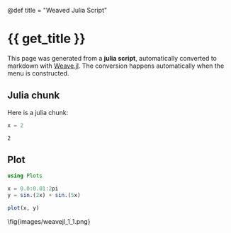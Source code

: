 @def title = "Weaved Julia Script"

# {{ get_title }}




This page was generated from a **julia script**, automatically converted to markdown with [Weave.jl](https://github.com/JunoLab/Weave.jl). The conversion happens automatically when the menu is constructed.



## Julia chunk



Here is a julia chunk:

```julia
x = 2
```

```
2
```




## Plot

```julia
using Plots

x = 0.0:0.01:2pi
y = sin.(2x) + sin.(5x)

plot(x, y)
```

\fig{images/weavejl_1_1.png}
